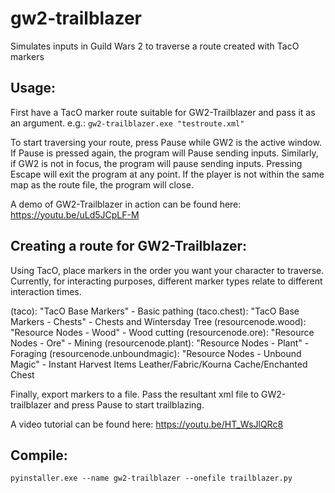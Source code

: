 # gw2-trailblazer
Simulates inputs in Guild Wars 2 to traverse a route created with TacO markers

## Usage:
First have a TacO marker route suitable for GW2-Trailblazer and pass it as an argument.
e.g.: 
``gw2-trailblazer.exe "testroute.xml"``

To start traversing your route, press Pause while GW2 is the active window. If Pause is pressed again, the program will Pause sending inputs.
Similarly, if GW2 is not in focus, the program will pause sending inputs.
Pressing Escape will exit the program at any point.
If the player is not within the same map as the route file, the program will close.

A demo of GW2-Trailblazer in action can be found here: https://youtu.be/uLd5JCpLF-M

## Creating a route for GW2-Trailblazer:
Using TacO, place markers in the order you want your character to traverse. Currently, for interacting purposes, different marker types relate to different interaction times.

(taco): "TacO Base Markers" - Basic pathing
(taco.chest): "TacO Base Markers - Chests" - Chests and Wintersday Tree
(resourcenode.wood): "Resource Nodes - Wood" - Wood cutting
(resourcenode.ore): "Resource Nodes - Ore" - Mining 
(resourcenode.plant): "Resource Nodes - Plant" - Foraging
(resourcenode.unboundmagic): "Resource Nodes - Unbound Magic" - Instant Harvest Items Leather/Fabric/Kourna Cache/Enchanted Chest

Finally, export markers to a file. Pass the resultant xml file to GW2-trailblazer and press Pause to start trailblazing.

A video tutorial can be found here: https://youtu.be/HT_WsJlQRc8


## Compile:
``pyinstaller.exe --name gw2-trailblazer --onefile trailblazer.py``
